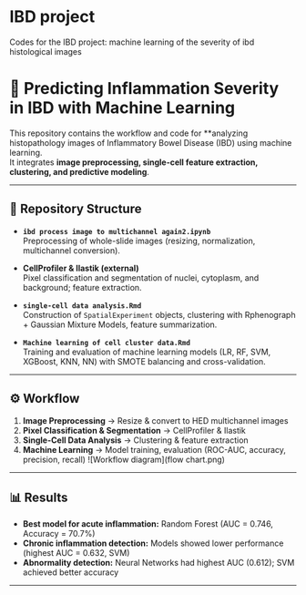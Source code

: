 # IBD project
 Codes for the IBD project: machine learning of the severity of ibd histological images
# 🔬 Predicting Inflammation Severity in IBD with Machine Learning

This repository contains the workflow and code for **analyzing histopathology images of Inflammatory Bowel Disease (IBD) using machine learning.  
It integrates **image preprocessing, single-cell feature extraction, clustering, and predictive modeling**.

---

## 📂 Repository Structure
- **`ibd process image to multichannel again2.ipynb`**  
  Preprocessing of whole-slide images (resizing, normalization, multichannel conversion).

- **CellProfiler & Ilastik (external)**  
  Pixel classification and segmentation of nuclei, cytoplasm, and background; feature extraction.

- **`single-cell data analysis.Rmd`**  
  Construction of `SpatialExperiment` objects, clustering with Rphenograph + Gaussian Mixture Models, feature summarization.

- **`Machine learning of cell cluster data.Rmd`**  
  Training and evaluation of machine learning models (LR, RF, SVM, XGBoost, KNN, NN) with SMOTE balancing and cross-validation.

---

## ⚙️ Workflow
1. **Image Preprocessing** → Resize & convert to HED multichannel images  
2. **Pixel Classification & Segmentation** → CellProfiler & Ilastik  
3. **Single-Cell Data Analysis** → Clustering & feature extraction  
4. **Machine Learning** → Model training, evaluation (ROC-AUC, accuracy, precision, recall)
![Workflow diagram](flow chart.png)


---

## 📊 Results
- **Best model for acute inflammation:** Random Forest (AUC = 0.746, Accuracy = 70.7%)  
- **Chronic inflammation detection:** Models showed lower performance (highest AUC = 0.632, SVM)  
- **Abnormality detection:** Neural Networks had highest AUC (0.612); SVM achieved better accuracy  

---

